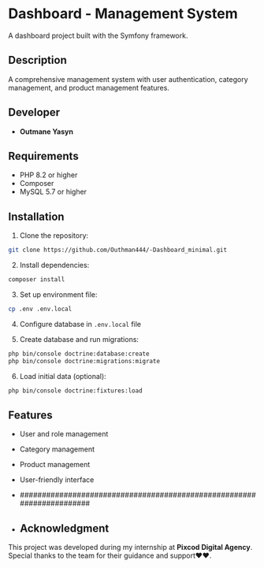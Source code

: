 # Dashboard - Management System

A dashboard project built with the Symfony framework.

## Description
A comprehensive management system with user authentication, category management, and product management features.

## Developer
- **Outmane Yasyn**


## Requirements

- PHP 8.2 or higher
- Composer
- MySQL 5.7 or higher

## Installation

1. Clone the repository:
```bash
git clone https://github.com/Outhman444/-Dashboard_minimal.git
```

2. Install dependencies:
```bash
composer install
```

3. Set up environment file:
```bash
cp .env .env.local
```

4. Configure database in `.env.local` file

5. Create database and run migrations:
```bash
php bin/console doctrine:database:create
php bin/console doctrine:migrations:migrate
```

6. Load initial data (optional):
```bash
php bin/console doctrine:fixtures:load
```

## Features

- User and role management
- Category management
- Product management
- User-friendly interface

- ######################################################################

- ## Acknowledgment

This project was developed during my internship at **Pixcod Digital Agency**.  
Special thanks to the team for their guidance and support❤❤.

